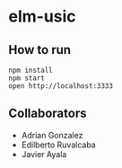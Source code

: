 # elm-usic

## How to run

```
npm install
npm start
open http://localhost:3333
```

## Collaborators
- Adrian Gonzalez
- Edilberto Ruvalcaba
- Javier Ayala
